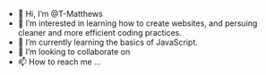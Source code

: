 - 👋 Hi, I’m @T-Matthews
- 👀 I’m interested in learning how to create websites, and persuing cleaner and more efficient coding practices. 
- 🌱 I’m currently learning the basics of JavaScript.
- 💞️ I’m looking to collaborate on 
- 📫 How to reach me ...

<!---
T-Matthews/T-Matthews is a ✨ special ✨ repository because its `README.md` (this file) appears on your GitHub profile.
You can click the Preview link to take a look at your changes.
--->
